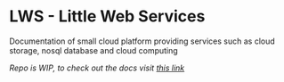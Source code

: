 # LWS - Little Web Services

Documentation of small cloud platform providing services such as cloud storage, nosql database and cloud computing

*Repo is WIP, to check out the docs visit [this link](https://lws-nine.vercel.app)*